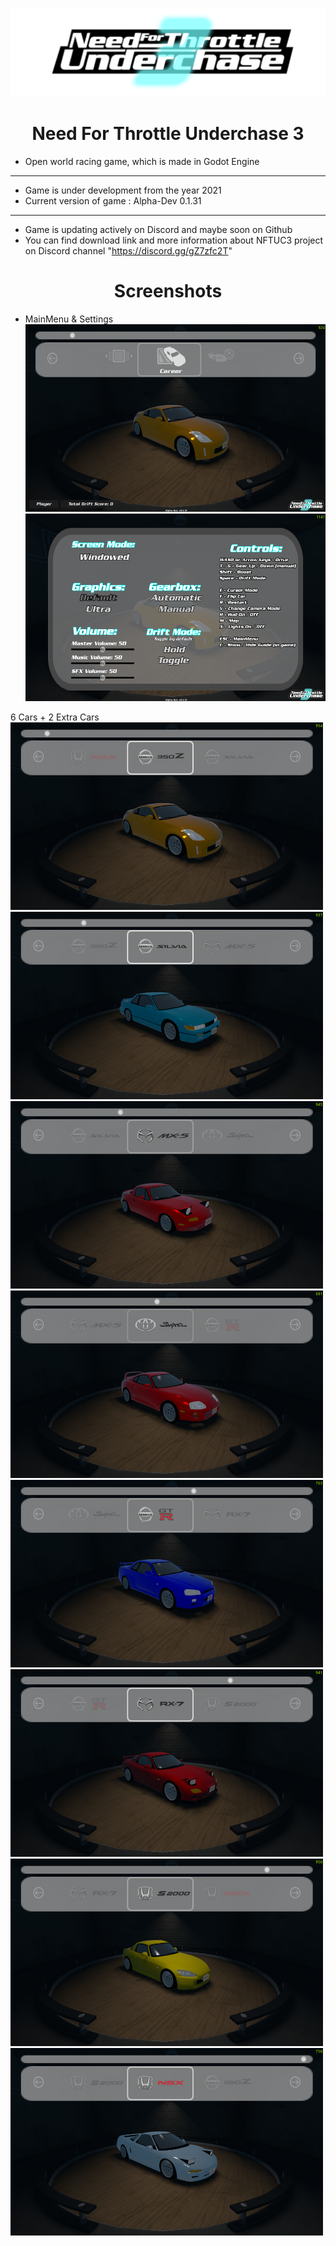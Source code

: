 
![Screenshot](game_namelogo.png)

<h1 align="center">Need For Throttle Underchase 3</h1>


- Open world racing game, which is made in Godot Engine
---
- Game is under development from the year 2021
- Current version of game : Alpha-Dev 0.1.31
---
- Game is updating actively on Discord and maybe soon on Github
- You can find download link and more information about NFTUC3 project on Discord channel "https://discord.gg/gZ7zfc2T"

<h1 align="center">Screenshots</h1>

* MainMenu & Settings
<img src="https://github.com/PROJonYz/NeedForThrottleUnderchase3/blob/main/screenshots/mainmenu.png" width="500" height="300"> <img src="https://github.com/PROJonYz/NeedForThrottleUnderchase3/blob/main/screenshots/settings.png" width="500" height="300">

6 Cars + 2 Extra Cars
<img src="https://github.com/PROJonYz/NeedForThrottleUnderchase3/blob/main/screenshots/car1.png" width="500" height="300"> <img src="https://github.com/PROJonYz/NeedForThrottleUnderchase3/blob/main/screenshots/car2.png" width="500" height="300"> <img src="https://github.com/PROJonYz/NeedForThrottleUnderchase3/blob/main/screenshots/car3.png" width="500" height="300"> <img src="https://github.com/PROJonYz/NeedForThrottleUnderchase3/blob/main/screenshots/car4.png" width="500" height="300"> <img src="https://github.com/PROJonYz/NeedForThrottleUnderchase3/blob/main/screenshots/car5.png" width="500" height="300"> <img src="https://github.com/PROJonYz/NeedForThrottleUnderchase3/blob/main/screenshots/car6.png" width="500" height="300"> <img src="https://github.com/PROJonYz/NeedForThrottleUnderchase3/blob/main/screenshots/car7_extra.png" width="500" height="300"> <img src="https://github.com/PROJonYz/NeedForThrottleUnderchase3/blob/main/screenshots/car8_extra.png" width="500" height="300">

